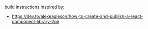 build instructions inspired by:
- https://dev.to/alexeagleson/how-to-create-and-publish-a-react-component-library-2oe